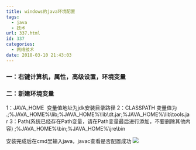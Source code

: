 ```yaml
---
title: windows的java环境配置
tags:
  - java
  - 技术
url: 337.html
id: 337
categories:
  - 网络技术
date: 2018-03-10 21:43:03
---
```


### 一：右键计算机，属性，高级设置，环境变量

### 二：新建环境变量

1：JAVA\_HOME  变量值地址为jdk安装目录路径
2：CLASSPATH 变量值为 .;%JAVA\_HOME%\\lib;%JAVA\_HOME%\\lib\\dt.jar;%JAVA\_HOME%\\lib\\tools.jar 
3：Path(系统已经存在Path变量，请在Path变量最后进行添加，不要删除其他内容) ;%JAVA\_HOME%\\bin;%JAVA\_HOME%\\jre\\bin

 安装完成后在cmd里输入java，javac查看是否配置成功 ![](https://www.liaorenjie.top/wp-content/uploads/2018/03/QQ截图20180310214953-1024x535.png)